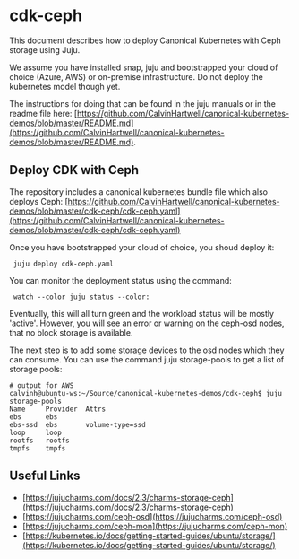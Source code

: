# cdk-ceph

This document describes how to deploy Canonical Kubernetes with Ceph storage using Juju.

We assume you have installed snap, juju and bootstrapped your cloud of choice (Azure, AWS) or on-premise infrastructure. Do not deploy the kubernetes model though yet.

The instructions for doing that can be found in the juju manuals or in the readme file here: [https://github.com/CalvinHartwell/canonical-kubernetes-demos/blob/master/README.md](https://github.com/CalvinHartwell/canonical-kubernetes-demos/blob/master/README.md).

## Deploy CDK with Ceph

The repository includes a canonical kubernetes bundle file which also deploys Ceph: [https://github.com/CalvinHartwell/canonical-kubernetes-demos/blob/master/cdk-ceph/cdk-ceph.yaml](https://github.com/CalvinHartwell/canonical-kubernetes-demos/blob/master/cdk-ceph/cdk-ceph.yaml)

Once you have bootstrapped your cloud of choice, you shoud deploy it:

```
 juju deploy cdk-ceph.yaml
```

You can monitor the deployment status using the command:

```
 watch --color juju status --color:
```

Eventually, this will all turn green and the workload status will be mostly 'active'. However, you will see an error or warning on the ceph-osd nodes, that no block storage is available.

The next step is to add some storage devices to the osd nodes which they can consume. You can use the command juju storage-pools to get a list of storage pools:

```
# output for AWS
calvinh@ubuntu-ws:~/Source/canonical-kubernetes-demos/cdk-ceph$ juju storage-pools
Name     Provider  Attrs
ebs      ebs       
ebs-ssd  ebs       volume-type=ssd
loop     loop      
rootfs   rootfs    
tmpfs    tmpfs
```





## Useful Links
- [https://jujucharms.com/docs/2.3/charms-storage-ceph](https://jujucharms.com/docs/2.3/charms-storage-ceph)
- [https://jujucharms.com/ceph-osd](https://jujucharms.com/ceph-osd)
- [https://jujucharms.com/ceph-mon](https://jujucharms.com/ceph-mon)
- [https://kubernetes.io/docs/getting-started-guides/ubuntu/storage/](https://kubernetes.io/docs/getting-started-guides/ubuntu/storage/)
